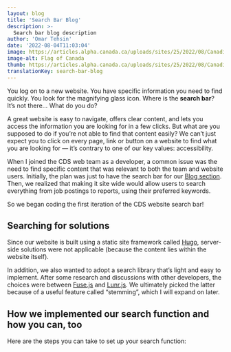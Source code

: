 ```yaml
---
layout: blog
title: 'Search Bar Blog'
description: >-
  Search bar blog description
author: 'Omar Tehsin'
date: '2022-08-04T11:03:04'
image: https://articles.alpha.canada.ca/uploads/sites/25/2022/08/Canadian_Flag-1.png
image-alt: Flag of Canada
thumb: https://articles.alpha.canada.ca/uploads/sites/25/2022/08/Canadian_Flag-1-150x150.png
translationKey: search-bar-blog
---
```

You log on to a new website. You have specific information you need to find quickly. You look for the magnifying glass icon. Where is the **search bar**? It’s not there… What do you do?

A great website is easy to navigate, offers clear content, and lets you access the information you are looking for in a few clicks. But what are you supposed to do if you’re not able to find that content easily? We can’t just expect you to click on every page, link or button on a website to find what you are looking for — it’s contrary to one of our key values: accessibility.

When I joined the CDS web team as a developer, a common issue was the need to find specific content that was relevant to both the team and website users. Initially, the plan was just to have the search bar for our [Blog section](https://digital.canada.ca/blog/). Then, we realized that making it site wide would allow users to search everything from job postings to reports, using their preferred keywords.

So we began coding the first iteration of the CDS website search bar!

## **Searching for solutions**

Since our website is built using a static site framework called [Hugo](https://gohugo.io/commands/hugo_server/), server-side solutions were not applicable (because the content lies within the website itself).

In addition, we also wanted to adopt a search library that’s light and easy to implement. After some research and discussions with other developers, the choices were between [Fuse.js](https://fusejs.io/) and [Lunr.js](https://lunrjs.com/). We ultimately picked the latter because of a useful feature called “stemming”, which I will expand on later.

## **How we implemented our search function and how you can, too**

Here are the steps you can take to set up your search function:
